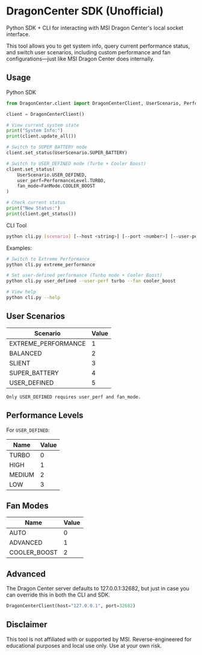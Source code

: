 # DragonCenter SDK (Unofficial)

Python SDK + CLI for interacting with MSI Dragon Center's local socket interface.

This tool allows you to get system info, query current performance status, and switch user scenarios, including custom performance and fan configurations—just like MSI Dragon Center does internally.

## Usage

Python SDK
```py
from DragonCenter.client import DragonCenterClient, UserScenario, PerformanceLevel, FanMode

client = DragonCenterClient()

# View current system state
print("System Info:")
print(client.update_all())

# Switch to SUPER BATTERY mode
client.set_status(UserScenario.SUPER_BATTERY)

# Switch to USER_DEFINED mode (Turbo + Cooler Boost)
client.set_status(
    UserScenario.USER_DEFINED,
    user_perf=PerformanceLevel.TURBO,
    fan_mode=FanMode.COOLER_BOOST
)

# Check current status
print("New Status:")
print(client.get_status())
```

CLI Tool
```bash
python cli.py [scenario] [--host <string>] [--port <number>] [--user-perf LEVEL] [--fan MODE]
```
Examples:
```bash
# Switch to Extreme Performance
python cli.py extreme_performance

# Set user-defined performance (Turbo mode + Cooler Boost)
python cli.py user_defined --user-perf turbo --fan cooler_boost

# View help
python cli.py --help
```

## User Scenarios

| Scenario              | Value |
|-------------------|-------|
| EXTREME_PERFORMANCE | 1     |
| BALANCED            | 2     |
| SLIENT              | 3     |
| SUPER_BATTERY       | 4     |
| USER_DEFINED        | 5     |

`Only USER_DEFINED requires user_perf and fan_mode.`

## Performance Levels

For `USER_DEFINED`:

| Name   | Value |
|--------|-------|
| TURBO  | 0     |
| HIGH   | 1     |
| MEDIUM | 2     |
| LOW    | 3     |

## Fan Modes

| Name          | Value |
|---------------|-------|
| AUTO          | 0     |
| ADVANCED      | 1     |
| COOLER_BOOST  | 2     |


## Advanced

The Dragon Center server defaults to 127.0.0.1:32682, but just in case you can override this in both the CLI and SDK.

```py
DragonCenterClient(host="127.0.0.1", port=32682)
```

## Disclaimer

This tool is not affiliated with or supported by MSI. Reverse-engineered for educational purposes and local use only. Use at your own risk.